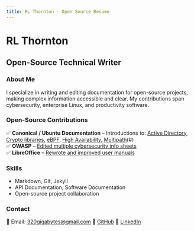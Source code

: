 ```yaml
---
title: RL Thornton - Open Source Resume
---
```


# RL Thornton
## Open-Source Technical Writer

### About Me
I specialize in writing and editing documentation for open-source projects, making complex information accessible and clear. My contributions span cybersecurity, enterprise Linux, and productivity software.  

### Open-Source Contributions  
✅ **Canonical / Ubuntu Documentation** – Introductions to: [Active Directory](https://github.com/canonical/ubuntu-server-documentation/blob/main/explanation/intro-to/AD-integration.md), [Crypto libraries](https://github.com/canonical/ubuntu-server-documentation/blob/main/explanation/intro-to/crypto-libraries.md), [eBPF](https://github.com/canonical/ubuntu-server-documentation/blob/main/explanation/intro-to/ebpf.md), [High Availability](https://github.com/canonical/ubuntu-server-documentation/blob/main/explanation/intro-to/high-availability.md), [Multipath](https://github.com/canonical/ubuntu-server-documentation/blob/main/explanation/intro-to/multipath.md)(#)  
✅ **OWASP** – [Edited multiple cybersecurity info sheets](#)  
✅ **LibreOffice** – [Rewrote and improved user manuals](#)  

### Skills  
- Markdown, Git, Jekyll  
- API Documentation, Software Documentation  
- Open-source project collaboration  

### Contact  
📧 Email: 320gigabytes@gmail.com 
🔗 [GitHub](https://github.com/thornshadow99) 
🔗 [LinkedIn](https://www.linkedin.com/in/robert-thornton-8a35413a/)
